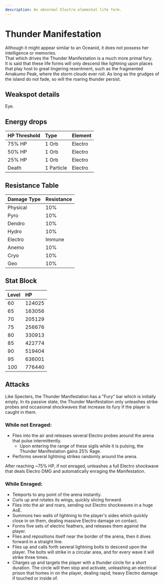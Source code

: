 ```yaml
---
description: An abnormal Electro elemental life form.
---
```


# Thunder Manifestation

Although it might appear similar to an Oceanid, it does not possess her intelligence or memories.  
That which drives the Thunder Manifestation is a much more primal fury.  
It is said that these life forms will only descend like lightning upon places that play host to great lingering resentment, such as the fragmented Amakumo Peak, where the storm clouds ever roil. As long as the grudges of the island do not fade, so will the roaring thunder persist.

## Weakspot details

Eye.

## Energy drops

| HP Threshold | Type       | Element |
| :----------- | :--------- | :------ |
| 75% HP       | 1 Orb      | Electro |
| 50% HP       | 1 Orb      | Electro |
| 25% HP       | 1 Orb      | Electro |
| Death        | 1 Particle | Electro |

## Resistance Table

| Damage Type | Resistance |
| :---------- | :--------- |
| Physical    | 10%        |
| Pyro        | 10%        |
| Dendro      | 10%        |
| Hydro       | 10%        |
| Electro     | Immune     |
| Anemo       | 10%        |
| Cryo        | 10%        |
| Geo         | 10%        |

## Stat Block

| Level | HP     |
| :---- | :----- |
| 60    | 124025 |
| 65    | 163056 |
| 70    | 205129 |
| 75    | 256676 |
| 80    | 330913 |
| 85    | 422774 |
| 90    | 519404 |
| 95    | 636001 |
| 100   | 776440 |

## Attacks

Like Specters, the Thunder Manifestation has a "Fury" bar which is initially empty. In its passive state, the Thunder Manifestation only unleashes strike probes and occasional shockwaves that increase its fury if the player is caught in them.

### While not Enraged:

* Flies into the air and releases several Electro probes around the arena that pulse intermittently.
  * Upon entering the range of these sigils while it is pulsing, the Thunder Manifestation gains 25% Rage.
* Performs several lightning strikes randomly around the arena.

After reaching ~75% HP, if not enraged, unleashes a full Electro shockwave that deals Electro DMG and automatically enraging the Manifestation.

### While Enraged:

* Teleports to any point of the arena instantly.
* Curls up and rotates its wings, quickly slicing forward.
* Flies into the air and roars, sending out Electro shockwaves in a huge AoE.
* Summons two walls of lightning to the player's sides which quickly close in on them, dealing massive Electro damage on contact.
* Forms five sets of electric feathers, and releases them against the player.
* Flies and repositions itself near the border of the arena, then it dives forward in a straight line.
* Flies up and calls forth several lightning bolts to descend upon the player. The bolts will strike in a circular area, and for every wave it will strike three times.
* Charges up and targets the player with a thunder circle for a short duration. The circle will then stop and activate, unleashing an electrical prison that homes in on the player, dealing rapid, heavy Electro damage if touched or inside of.
